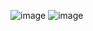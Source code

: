 ![image](https://github.com/Mehwarzaidi/Make-C-R-U-D-ApplicWebsite/assets/154052609/cc1ba961-abe2-4daa-8c6c-80a8dbf5997a)
![image](https://github.com/Mehwarzaidi/Make-C-R-U-D-ApplicWebsite/assets/154052609/4d9dec99-4dbb-4e88-97fe-cc9501f335b4)
